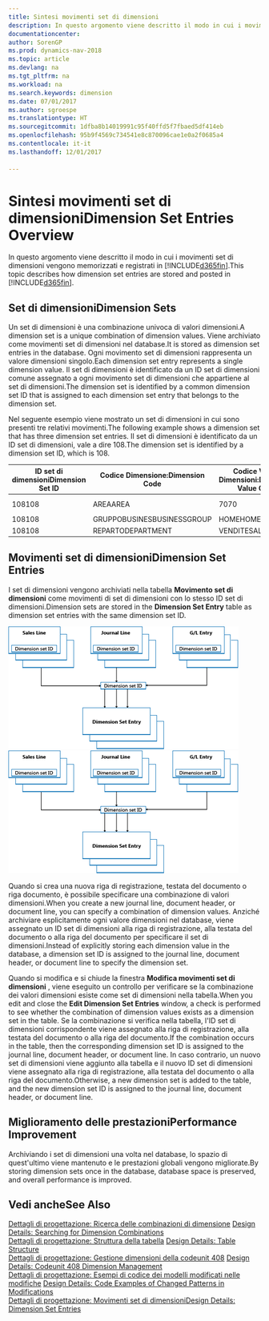 ```yaml
---
title: Sintesi movimenti set di dimensioni
description: In questo argomento viene descritto il modo in cui i movimenti set di dimensioni vengono memorizzati e registrati in [!INCLUDE[d365fin](includes/d365fin_md.md)].
documentationcenter: 
author: SorenGP
ms.prod: dynamics-nav-2018
ms.topic: article
ms.devlang: na
ms.tgt_pltfrm: na
ms.workload: na
ms.search.keywords: dimension
ms.date: 07/01/2017
ms.author: sgroespe
ms.translationtype: HT
ms.sourcegitcommit: 1dfba8b14019991c95f40ffd5f7fbaed5df414eb
ms.openlocfilehash: 95b9f4569c734541e8c870096cae1e0a2f0685a4
ms.contentlocale: it-it
ms.lasthandoff: 12/01/2017

---
```

# <a name="dimension-set-entries-overview"></a><span data-ttu-id="96b56-103">Sintesi movimenti set di dimensioni</span><span class="sxs-lookup"><span data-stu-id="96b56-103">Dimension Set Entries Overview</span></span>
<span data-ttu-id="96b56-104">In questo argomento viene descritto il modo in cui i movimenti set di dimensioni vengono memorizzati e registrati in [!INCLUDE[d365fin](includes/d365fin_md.md)].</span><span class="sxs-lookup"><span data-stu-id="96b56-104">This topic describes how dimension set entries are stored and posted in [!INCLUDE[d365fin](includes/d365fin_md.md)].</span></span>  
  
## <a name="dimension-sets"></a><span data-ttu-id="96b56-105">Set di dimensioni</span><span class="sxs-lookup"><span data-stu-id="96b56-105">Dimension Sets</span></span>  
<span data-ttu-id="96b56-106">Un set di dimensioni è una combinazione univoca di valori dimensioni.</span><span class="sxs-lookup"><span data-stu-id="96b56-106">A dimension set is a unique combination of dimension values.</span></span> <span data-ttu-id="96b56-107">Viene archiviato come movimenti set di dimensioni nel database.</span><span class="sxs-lookup"><span data-stu-id="96b56-107">It is stored as dimension set entries in the database.</span></span> <span data-ttu-id="96b56-108">Ogni movimento set di dimensioni rappresenta un valore dimensioni singolo.</span><span class="sxs-lookup"><span data-stu-id="96b56-108">Each dimension set entry represents a single dimension value.</span></span> <span data-ttu-id="96b56-109">Il set di dimensioni è identificato da un ID set di dimensioni comune assegnato a ogni movimento set di dimensioni che appartiene al set di dimensioni.</span><span class="sxs-lookup"><span data-stu-id="96b56-109">The dimension set is identified by a common dimension set ID that is assigned to each dimension set entry that belongs to the dimension set.</span></span>  
  
<span data-ttu-id="96b56-110">Nel seguente esempio viene mostrato un set di dimensioni in cui sono presenti tre relativi movimenti.</span><span class="sxs-lookup"><span data-stu-id="96b56-110">The following example shows a dimension set that has three dimension set entries.</span></span> <span data-ttu-id="96b56-111">Il set di dimensioni è identificato da un ID set di dimensioni, vale a dire 108.</span><span class="sxs-lookup"><span data-stu-id="96b56-111">The dimension set is identified by a dimension set ID, which is 108.</span></span>  
  
|<span data-ttu-id="96b56-112">ID set di dimensioni</span><span class="sxs-lookup"><span data-stu-id="96b56-112">Dimension Set ID</span></span>|<span data-ttu-id="96b56-113">Codice Dimensione:</span><span class="sxs-lookup"><span data-stu-id="96b56-113">Dimension Code</span></span>|<span data-ttu-id="96b56-114">Codice Valore Dimensioni:</span><span class="sxs-lookup"><span data-stu-id="96b56-114">Dimension Value Code</span></span>|<span data-ttu-id="96b56-115">Nome valore dimensioni</span><span class="sxs-lookup"><span data-stu-id="96b56-115">Dimension Value Name</span></span>|  
|----------------------|--------------------|--------------------------|--------------------------|  
|<span data-ttu-id="96b56-116">108</span><span class="sxs-lookup"><span data-stu-id="96b56-116">108</span></span>|<span data-ttu-id="96b56-117">AREA</span><span class="sxs-lookup"><span data-stu-id="96b56-117">AREA</span></span>|<span data-ttu-id="96b56-118">70</span><span class="sxs-lookup"><span data-stu-id="96b56-118">70</span></span>|<span data-ttu-id="96b56-119">Nord America</span><span class="sxs-lookup"><span data-stu-id="96b56-119">America North</span></span>|  
|<span data-ttu-id="96b56-120">108</span><span class="sxs-lookup"><span data-stu-id="96b56-120">108</span></span>|<span data-ttu-id="96b56-121">GRUPPOBUSINES</span><span class="sxs-lookup"><span data-stu-id="96b56-121">BUSINESSGROUP</span></span>|<span data-ttu-id="96b56-122">HOME</span><span class="sxs-lookup"><span data-stu-id="96b56-122">HOME</span></span>|<span data-ttu-id="96b56-123">Home</span><span class="sxs-lookup"><span data-stu-id="96b56-123">Home</span></span>|  
|<span data-ttu-id="96b56-124">108</span><span class="sxs-lookup"><span data-stu-id="96b56-124">108</span></span>|<span data-ttu-id="96b56-125">REPARTO</span><span class="sxs-lookup"><span data-stu-id="96b56-125">DEPARTMENT</span></span>|<span data-ttu-id="96b56-126">VENDITE</span><span class="sxs-lookup"><span data-stu-id="96b56-126">SALES</span></span>|<span data-ttu-id="96b56-127">Vendite</span><span class="sxs-lookup"><span data-stu-id="96b56-127">Sales</span></span>|  
  
## <a name="dimension-set-entries"></a><span data-ttu-id="96b56-128">Movimenti set di dimensioni</span><span class="sxs-lookup"><span data-stu-id="96b56-128">Dimension Set Entries</span></span>  
<span data-ttu-id="96b56-129">I set di dimensioni vengono archiviati nella tabella **Movimento set di dimensioni** come movimenti di set di dimensioni con lo stesso ID set di dimensioni.</span><span class="sxs-lookup"><span data-stu-id="96b56-129">Dimension sets are stored in the **Dimension Set Entry** table as dimension set entries with the same dimension set ID.</span></span>  
  
<span data-ttu-id="96b56-130">![Sintesi movimento dimensione](media/dimensionentrynav7.png "DimensionEntryNAV7")</span><span class="sxs-lookup"><span data-stu-id="96b56-130">![Dimension Entry overview](media/dimensionentrynav7.png "DimensionEntryNAV7")</span></span>  
  
<span data-ttu-id="96b56-131">Quando si crea una nuova riga di registrazione, testata del documento o riga documento, è possibile specificare una combinazione di valori dimensioni.</span><span class="sxs-lookup"><span data-stu-id="96b56-131">When you create a new journal line, document header, or document line, you can specify a combination of dimension values.</span></span> <span data-ttu-id="96b56-132">Anziché archiviare esplicitamente ogni valore dimensioni nel database, viene assegnato un ID set di dimensioni alla riga di registrazione, alla testata del documento o alla riga del documento per specificare il set di dimensioni.</span><span class="sxs-lookup"><span data-stu-id="96b56-132">Instead of explicitly storing each dimension value in the database, a dimension set ID is assigned to the journal line, document header, or document line to specify the dimension set.</span></span>  
  
<span data-ttu-id="96b56-133">Quando si modifica e si chiude la finestra **Modifica movimenti set di dimensioni** , viene eseguito un controllo per verificare se la combinazione dei valori dimensioni esiste come set di dimensioni nella tabella.</span><span class="sxs-lookup"><span data-stu-id="96b56-133">When you edit and close the **Edit Dimension Set Entries** window, a check is performed to see whether the combination of dimension values exists as a dimension set in the table.</span></span> <span data-ttu-id="96b56-134">Se la combinazione si verifica nella tabella, l'ID set di dimensioni corrispondente viene assegnato alla riga di registrazione, alla testata del documento o alla riga del documento.</span><span class="sxs-lookup"><span data-stu-id="96b56-134">If the combination occurs in the table, then the corresponding dimension set ID is assigned to the journal line, document header, or document line.</span></span> <span data-ttu-id="96b56-135">In caso contrario, un nuovo set di dimensioni viene aggiunto alla tabella e il nuovo ID set di dimensioni viene assegnato alla riga di registrazione, alla testata del documento o alla riga del documento.</span><span class="sxs-lookup"><span data-stu-id="96b56-135">Otherwise, a new dimension set is added to the table, and the new dimension set ID is assigned to the journal line, document header, or document line.</span></span>  
  
## <a name="performance-improvement"></a><span data-ttu-id="96b56-136">Miglioramento delle prestazioni</span><span class="sxs-lookup"><span data-stu-id="96b56-136">Performance Improvement</span></span>  
<span data-ttu-id="96b56-137">Archiviando i set di dimensioni una volta nel database, lo spazio di quest'ultimo viene mantenuto e le prestazioni globali vengono migliorate.</span><span class="sxs-lookup"><span data-stu-id="96b56-137">By storing dimension sets once in the database, database space is preserved, and overall performance is improved.</span></span>  
  
## <a name="see-also"></a><span data-ttu-id="96b56-138">Vedi anche</span><span class="sxs-lookup"><span data-stu-id="96b56-138">See Also</span></span>  
<span data-ttu-id="96b56-139">[Dettagli di progettazione: Ricerca delle combinazioni di dimensione](design-details-searching-for-dimension-combinations.md) </span><span class="sxs-lookup"><span data-stu-id="96b56-139">[Design Details: Searching for Dimension Combinations](design-details-searching-for-dimension-combinations.md) </span></span>  
<span data-ttu-id="96b56-140">[Dettagli di progettazione: Struttura della tabella](design-details-table-structure.md) </span><span class="sxs-lookup"><span data-stu-id="96b56-140">[Design Details: Table Structure](design-details-table-structure.md) </span></span>  
<span data-ttu-id="96b56-141">[Dettagli di progettazione: Gestione dimensioni della codeunit 408](design-details-codeunit-408-dimension-management.md) </span><span class="sxs-lookup"><span data-stu-id="96b56-141">[Design Details: Codeunit 408 Dimension Management](design-details-codeunit-408-dimension-management.md) </span></span>  
<span data-ttu-id="96b56-142">[Dettagli di progettazione: Esempi di codice dei modelli modificati nelle modifiche](design-details-code-examples-of-changed-patterns-in-modifications.md) </span><span class="sxs-lookup"><span data-stu-id="96b56-142">[Design Details: Code Examples of Changed Patterns in Modifications](design-details-code-examples-of-changed-patterns-in-modifications.md) </span></span>  
[<span data-ttu-id="96b56-143">Dettagli di progettazione: Movimenti set di dimensioni</span><span class="sxs-lookup"><span data-stu-id="96b56-143">Design Details: Dimension Set Entries</span></span>](design-details-dimension-set-entries.md)   


